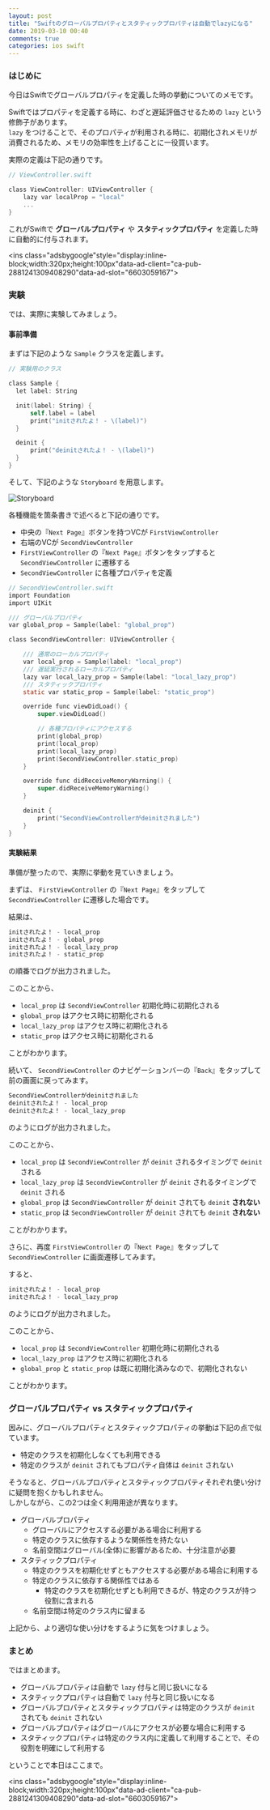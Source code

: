 ```yaml
---
layout: post
title: "Swiftのグローバルプロパティとスタティックプロパティは自動でlazyになる"
date: 2019-03-10 00:40
comments: true
categories: ios swift
---
```


### はじめに
今日はSwiftでグローバルプロパティを定義した時の挙動についてのメモです。  

Swiftではプロパティを定義する時に、わざと遅延評価させるための `lazy` という修飾子があります。  
`lazy` をつけることで、そのプロパティが利用される時に、初期化されメモリが消費されるため、メモリの効率性を上げることに一役買います。  

実際の定義は下記の通りです。  

```objective-c
// ViewController.swift

class ViewController: UIViewController {
    lazy var localProp = "local"
    ...
}
```

これがSwiftで **グローバルプロパティ** や **スタティックプロパティ** を定義した時に自動的に付与されます。  

<script async src="//pagead2.googlesyndication.com/pagead/js/adsbygoogle.js"></script>
<ins class="adsbygoogle"style="display:inline-block;width:320px;height:100px"data-ad-client="ca-pub-2881241309408290"data-ad-slot="6603059167"></ins>
<script>
(adsbygoogle = window.adsbygoogle || []).push({});
</script>

<!-- more -->

### 実験
では、実際に実験してみましょう。  

#### 事前準備
まずは下記のような `Sample` クラスを定義します。  

```objective-c
// 実験用のクラス

class Sample {
  let label: String

  init(label: String) {
      self.label = label
      print("initされたよ！ - \(label)")
  }

  deinit {
      print("deinitされたよ！ - \(label)")
  }
}
```

そして、下記のような `Storyboard` を用意します。  

![Storyboard](/images/swift_global_variables_1.png)  

各種機能を箇条書きで述べると下記の通りです。  

* 中央の『`Next Page`』ボタンを持つVCが `FirstViewController`  
* 右端のVCが `SecondViewController`  
* `FirstViewController` の『`Next Page`』ボタンをタップすると `SecondViewController` に遷移する  
* `SecondViewController` に各種プロパティを定義  

```objective-c
// SecondViewController.swift
import Foundation
import UIKit

/// グローバルプロパティ
var global_prop = Sample(label: "global_prop")

class SecondViewController: UIViewController {

    /// 通常のローカルプロパティ
    var local_prop = Sample(label: "local_prop")
    /// 遅延実行されるローカルプロパティ
    lazy var local_lazy_prop = Sample(label: "local_lazy_prop")
    /// スタティックプロパティ
    static var static_prop = Sample(label: "static_prop")

    override func viewDidLoad() {
        super.viewDidLoad()

        // 各種プロパティにアクセスする
        print(global_prop)
        print(local_prop)
        print(local_lazy_prop)
        print(SecondViewController.static_prop)
    }

    override func didReceiveMemoryWarning() {
        super.didReceiveMemoryWarning()
    }

    deinit {
        print("SecondViewControllerがdeinitされました")
    }
}
```

#### 実験結果
準備が整ったので、実際に挙動を見ていきましょう。  

まずは、 `FirstViewController` の『`Next Page`』をタップして `SecondViewController` に遷移した場合です。  

結果は、  

```objective-c
initされたよ！ - local_prop
initされたよ！ - global_prop
initされたよ！ - local_lazy_prop
initされたよ！ - static_prop
```

の順番でログが出力されました。  

このことから、  

* `local_prop` は `SecondViewController` 初期化時に初期化される  
* `global_prop` はアクセス時に初期化される  
* `local_lazy_prop` はアクセス時に初期化される  
* `static_prop` はアクセス時に初期化される  

ことがわかります。  

続いて、 `SecondViewController` のナビゲーションバーの『`Back`』をタップして前の画面に戻ってみます。  

```objective-c
SecondViewControllerがdeinitされました
deinitされたよ！ - local_prop
deinitされたよ！ - local_lazy_prop
```

のようにログが出力されました。  

このことから、  

* `local_prop` は `SecondViewController` が `deinit` されるタイミングで `deinit` される  
* `local_lazy_prop` は `SecondViewController` が `deinit` されるタイミングで `deinit` される  
* `global_prop` は `SecondViewController` が `deinit` されても `deinit`  **されない**  
* `static_prop` は `SecondViewController` が `deinit` されても `deinit`  **されない**  

ことがわかります。  

さらに、再度 `FirstViewController` の『`Next Page`』をタップして `SecondViewController` に画面遷移してみます。  

すると、  

```objective-c
initされたよ！ - local_prop
initされたよ！ - local_lazy_prop
```

のようにログが出力されました。  

このことから、  

* `local_prop` は `SecondViewController` 初期化時に初期化される  
* `local_lazy_prop` はアクセス時に初期化される  
* `global_prop` と `static_prop` は既に初期化済みなので、初期化されない  

ことがわかります。  

### グローバルプロパティ vs スタティックプロパティ
因みに、グローバルプロパティとスタティックプロパティの挙動は下記の点で似ています。  

* 特定のクラスを初期化しなくても利用できる  
* 特定のクラスが `deinit` されてもプロパティ自体は `deinit` されない  

そうなると、グローバルプロパティとスタティックプロパティそれぞれ使い分けに疑問を抱くかもしれません。  
しかしながら、この2つは全く利用用途が異なります。  

* グローバルプロパティ  
  * グローバルにアクセスする必要がある場合に利用する  
  * 特定のクラスに依存するような関係性を持たない  
  * 名前空間はグローバル(全体)に影響があるため、十分注意が必要  
* スタティックプロパティ  
  * 特定のクラスを初期化せずともアクセスする必要がある場合に利用する  
  * 特定のクラスに依存する関係性ではある  
    * 特定のクラスを初期化せずとも利用できるが、特定のクラスが持つ役割に含まれる  
  * 名前空間は特定のクラス内に留まる  

上記から、より適切な使い分けをするように気をつけましょう。  

### まとめ
ではまとめます。  

* グローバルプロパティは自動で `lazy` 付与と同じ扱いになる  
* スタティックプロパティは自動で `lazy` 付与と同じ扱いになる  
* グローバルプロパティとスタティックプロパティは特定のクラスが `deinit` されても `deinit` されない  
* グローバルプロパティはグローバルにアクセスが必要な場合に利用する  
* スタティックプロパティは特定のクラス内に定義して利用することで、その役割を明確にして利用する  

ということで本日はここまで。  

<script async src="//pagead2.googlesyndication.com/pagead/js/adsbygoogle.js"></script>
<ins class="adsbygoogle"style="display:inline-block;width:320px;height:100px"data-ad-client="ca-pub-2881241309408290"data-ad-slot="6603059167"></ins>
<script>
(adsbygoogle = window.adsbygoogle || []).push({});
</script>
